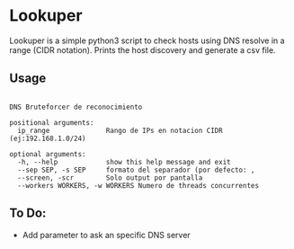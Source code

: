 # Lookuper
Lookuper is a simple python3 script to check hosts using DNS resolve in a range (CIDR notation).
Prints the host discovery and generate a csv file.

## Usage
```usage: dev_lookuper.py [-h] [--sep SEP] [--screen] [--workers WORKERS] ip_range

DNS Bruteforcer de reconocimiento

positional arguments:
  ip_range              Rango de IPs en notacion CIDR (ej:192.168.1.0/24)

optional arguments:
  -h, --help            show this help message and exit
  --sep SEP, -s SEP     formato del separador (por defecto: ,
  --screen, -scr        Solo output por pantalla
  --workers WORKERS, -w WORKERS Numero de threads concurrentes
  ```

## To Do:
- Add parameter to ask an specific DNS server
